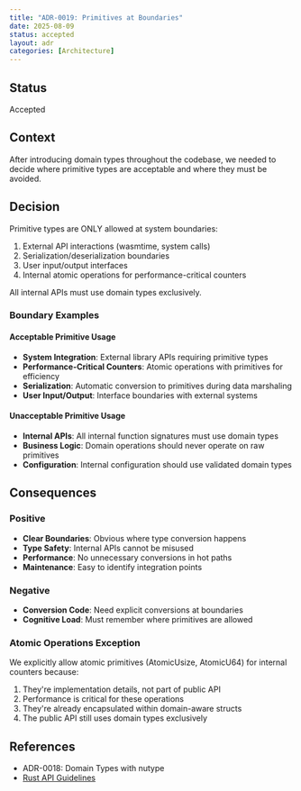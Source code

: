 ```yaml
---
title: "ADR-0019: Primitives at Boundaries"
date: 2025-08-09
status: accepted
layout: adr
categories: [Architecture]
---
```



## Status

Accepted

## Context

After introducing domain types throughout the codebase, we needed to decide
where primitive types are acceptable and where they must be avoided.

## Decision

Primitive types are ONLY allowed at system boundaries:

1. External API interactions (wasmtime, system calls)
2. Serialization/deserialization boundaries
3. User input/output interfaces
4. Internal atomic operations for performance-critical counters

All internal APIs must use domain types exclusively.

### Boundary Examples

#### Acceptable Primitive Usage

- **System Integration**: External library APIs requiring primitive types
- **Performance-Critical Counters**: Atomic operations with primitives for
  efficiency
- **Serialization**: Automatic conversion to primitives during data marshaling
- **User Input/Output**: Interface boundaries with external systems

#### Unacceptable Primitive Usage

- **Internal APIs**: All internal function signatures must use domain types
- **Business Logic**: Domain operations should never operate on raw primitives
- **Configuration**: Internal configuration should use validated domain types

## Consequences

### Positive

- **Clear Boundaries**: Obvious where type conversion happens
- **Type Safety**: Internal APIs cannot be misused
- **Performance**: No unnecessary conversions in hot paths
- **Maintenance**: Easy to identify integration points

### Negative

- **Conversion Code**: Need explicit conversions at boundaries
- **Cognitive Load**: Must remember where primitives are allowed

### Atomic Operations Exception

We explicitly allow atomic primitives (AtomicUsize, AtomicU64) for internal
counters because:

1. They're implementation details, not part of public API
2. Performance is critical for these operations
3. They're already encapsulated within domain-aware structs
4. The public API still uses domain types exclusively

## References

- ADR-0018: Domain Types with nutype
- [Rust API Guidelines](https://rust-lang.github.io/api-guidelines/)
